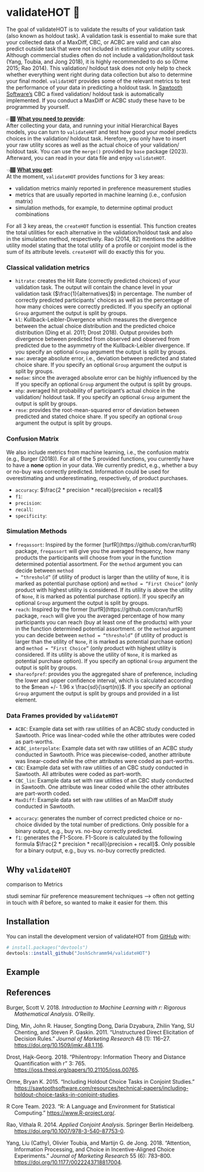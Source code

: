 
<!-- README.md is generated from README.Rmd. Please edit that file -->

# validateHOT 🎯

<!-- badges: start -->
<!-- badges: end -->

The goal of validateHOT is to validate the results of your validation
task (also known as holdout task). A validation task is essential to
make sure that your collected data of a MaxDiff, CBC, or ACBC are valid
and can also predict outside task that were not included in estimating
your utility scores. Although commercial studies often do not include a
validation/holdout task (Yang, Toubia, and Jong 2018), it is highly
recommended to do so (Orme 2015; Rao 2014). This validation/ holdout
task does not only help to check whether everything went right during
data collection but also to determine your final model.
<code>validatHOT</code> provides some of the relevant metrics to test
the performance of your data in predicting a holdout task. In [Sawtooth
Software’s](https://sawtoothsoftware.com/) CBC a fixed validation/
holdout task is automatically implemented. If you conduct a MaxDiff or
ACBC study these have to be programmed by yourself.

👉🏾 <u>**What you need to provide**</u>: <br> After collecting your data,
and running your initial Hierarchical Bayes models, you can turn to
<code>validateHOT</code> and test how good your model predicts choices
in the validation/ holdout task. Herefore, you only have to insert your
raw utility scores as well as the actual choice of your validation/
holdout task. You can use the <code>merge()</code> provided by
<code>base</code> package (2023). Afterward, you can read in your data
file and enjoy <code>validateHOT</code>.

👈🏾 <u>**What you get**</u>:<br> At the moment, <code>validateHOT</code>
provides functions for 3 key areas:

<ul>
<li>
validation metrics mainly reported in preference measurement studies
</li>
<li>
metrics that are usually reported in machine learning (i.e., confusion
matrix)
</li>
<li>
simulation methods, for example, to determine optimal product
combinations
</li>
</ul>

For all 3 key areas, the <code>createHOT</code> function is essential.
This function creates the total utilities for each alternative in the
validation/holdout task and also in the simulation method, respectively.
Rao (2014, 82) mentions the additive utility model stating that the
total utility of a profile or conjoint model is the sum of its attribute
levels. <code>createHOT</code> will do exactly this for you.

### Classical validation metrics

<ul>
<li>
<code>hitrate</code>: creates the Hit Rate (correctly predicted choices)
of your validation task. The output will contain the chance level in
your validation task ($\frac{1}{alternatives}$) in percentage. The
number of correctly predicted participants’ choices as well as the
percentage of how many choices were correctly predicted. If you specify
an optional <code>Group</code> argument the output is split by groups.
</li>
<li>
<code>kl</code>: Kullback-Leibler-Divergence which measures the
divergence between the actual choice distribution and the predicted
choice distribution (Ding et al. 2011; Drost 2018). Output provides both
divergence between predicted from observed and observed from predicted
due to the asymmetry of the Kullback-Leibler divergence. If you specify
an optional <code>Group</code> argument the output is split by groups.
</li>
<li>
<code>mae</code>: average absolute error, i.e., deviation between
predicted and stated choice share. If you specify an optional
<code>Group</code> argument the output is split by groups.
</li>
<li>
<code>medae</code>: since the averaged absolute error can be highly
influenced by the If you specify an optional <code>Group</code> argument
the output is split by groups.
</li>
<li>
<code>mhp</code>: averaged hit probability of participant’s actual
choice in the validation/ holdout task. If you specify an optional
<code>Group</code> argument the output is split by groups.
</li>
<li>
<code>rmse</code>: provides the root-mean-squared error of deviation
between predicted and stated choice share. If you specify an optional
<code>Group</code> argument the output is split by groups.
</li>
</ul>

### Confusion Matrix

We also include metrics from machine learning, i.e., the confusion
matrix (e.g., Burger (2018)). For all of the 5 provided functions, you
currently have to have a **none** option in your data. We currently
predict, e.g., whether a buy or no-buy was correctly predicted.
Information could be used for overestimating and underestimating,
respectively, of product purchases.

<ul>
<li>
<code>accuracy</code>:
$\frac{2 * precision * recall}{precision + recall}$
</li>
<li>
<code>f1</code>:
</li>
<li>
<code>precision</code>:
</li>
<li>
<code>recall</code>:
</li>
<li>
<code>specificity</code>:
</li>
</ul>

### Simulation Methods

<ul>
<li>
<code>freqassort</code>: Inspired by the former
[turfR](https://github.com/cran/turfR) package, <code>freqassort</code>
will give you the averaged frequency, how many products the participants
will choose from your in the function determined potential assortment.
For the <code>method</code> argument you can decide between <code>method
= “threshold”</code> (if utility of product is larger than the utility
of <code>None</code>, it is marked as potential purchase option) and
<code>method = “First Choice”</code> (only product with highest utility
is considered. If its utility is above the utility of <code>None</code>,
it is marked as potential purchase option). If you specify an optional
<code>Group</code> argument the output is split by groups.
</li>
<li>
<code>reach</code>: Inspired by the former
[turfR](https://github.com/cran/turfR) package, <code>reach</code> will
give you the averaged percentage of how many participants you can reach
(buy at least one of the products) with your in the function determined
potential assortment. or the <code>method</code> argument you can decide
between <code>method = “threshold”</code> (if utility of product is
larger than the utility of <code>None</code>, it is marked as potential
purchase option) and <code>method = “First Choice”</code> (only product
with highest utility is considered. If its utility is above the utility
of <code>None</code>, it is marked as potential purchase option). If you
specify an optional <code>Group</code> argument the output is split by
groups.
</li>
<li>
<code>shareofpref</code>: provides you the aggregated share of
preference, including the lower and upper confidence interval, which is
calculated according to the $mean +/- 1.96 x \frac{sd}{\sqrt(n)}$. If
you specify an optional <code>Group</code> argument the output is split
by groups and provided in a list element.
</li>
</ul>

### Data Frames provided by <code>validateHOT</code>

<ul>
<li>
<code>ACBC</code>: Example data set with raw utilities of an ACBC study
conducted in Sawtooth. Price was linear-coded while the other attributes
were coded as part-worths.
</li>
<li>
<code>ACBC_interpolate</code>: Example data set with raw utilities of an
ACBC study conducted in Sawtooth. Price was piecewise-coded, another
attribute was linear-coded while the other attributes were coded as
part-worths.
</li>
<li>
<code>CBC</code>: Example data set with raw utilities of an CBC study
conducted in Sawtooth. All attributes were coded as part-worth.
</li>
<li>
<code>CBC_lin</code>: Example data set with raw utilities of an CBC
study conducted in Sawtooth. One attribute was linear coded while the
other attributes are part-worth coded.
</li>
<li>
<code>MaxDiff</code>: Example data set with raw utilities of an MaxDiff
study conducted in Sawtooth.
</li>
</ul>
<ul>
<li>
<code>accuracy</code>: generates the number of correct predicted choice
or no-choice divided by the total number of predictions. Only possible
for a binary output, e.g., buy vs. no-buy correctly predicted.
</li>
<li>
<code>f1</code>: generates the F1-Score. F1-Score is calculated by the
following formula $\frac{2 * precision * recall}{precision + recall}$.
Only possible for a binary output, e.g., buy vs. no-buy correctly
predicted.
</li>
</ul>

## Why <code>validateHOT</code>

comparison to Metrics

studi seminar für preference measurement techniques –\> often not
getting in touch with *R* before, so wanted to make it easier for them.
this

## Installation

You can install the development version of validateHOT from
[GitHub](https://github.com/) with:

``` r
# install.packages("devtools")
devtools::install_github("JoshSchramm94/validateHOT")
```

## Example

## References

<div id="refs" class="references csl-bib-body hanging-indent">

<div id="ref-Burger2018" class="csl-entry">

Burger, Scott V. 2018. *Introduction to Machine Learning with r:
Rigorous Mathematical Analysis*. O’Reilly.

</div>

<div id="ref-ding2011" class="csl-entry">

Ding, Min, John R. Hauser, Songting Dong, Daria Dzyabura, Zhilin Yang,
SU Chenting, and Steven P. Gaskin. 2011. “Unstructured Direct
Elicitation of Decision Rules.” *Journal of Marketing Research* 48 (1):
116–27. <https://doi.org/10.1509/jmkr.48.1.116>.

</div>

<div id="ref-philentropy" class="csl-entry">

Drost, Hajk-Georg. 2018. “Philentropy: Information Theory and Distance
Quantification with r” 3: 765.
<https://joss.theoj.org/papers/10.21105/joss.00765>.

</div>

<div id="ref-Orme.2015" class="csl-entry">

Orme, Bryan K. 2015. “Including Holdout Choice Tasks in Conjoint
Studies.”
<https://sawtoothsoftware.com/resources/technical-papers/including-holdout-choice-tasks-in-conjoint-studies>.

</div>

<div id="ref-base" class="csl-entry">

R Core Team. 2023. “R: A Language and Environment for Statistical
Computing.” <https://www.R-project.org/>.

</div>

<div id="ref-rao2014a" class="csl-entry">

Rao, Vithala R. 2014. *Applied Conjoint Analysis*. Springer Berlin
Heidelberg. <https://doi.org/10.1007/978-3-540-87753-0>.

</div>

<div id="ref-yang2018" class="csl-entry">

Yang, Liu (Cathy), Olivier Toubia, and Martijn G. de Jong. 2018.
“Attention, Information Processing, and Choice in Incentive-Aligned
Choice Experiments.” *Journal of Marketing Research* 55 (6): 783–800.
<https://doi.org/10.1177/0022243718817004>.

</div>

</div>
